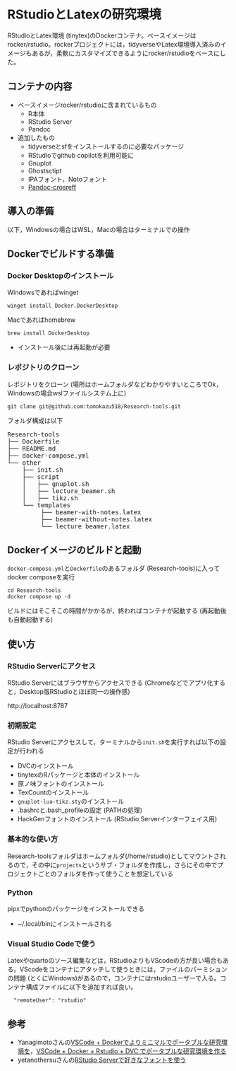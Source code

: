 # RStudioとLatexの研究環境

RStudioとLatex環境 (tinytex)のDockerコンテナ。ベースイメージはrocker/rstudio。rockerプロジェクトには，tidyverseやLatex環境導入済みのイメージもあるが，柔軟にカスタマイズできるようにrocker/rstudioをベースにした。


## コンテナの内容

- ベースイメージrocker/rstudioに含まれているもの
  - R本体
  - RStudio Server
  - Pandoc
- 追加したもの
  - tidyverseとsfをインストールするのに必要なパッケージ
  - RStudioでgithub copilotを利用可能に
  - Gnuplot
  - Ghostsctipt
  - IPAフォント，Notoフォント
  - [Pandoc-crosreff](https://github.com/lierdakil/pandoc-crossref)

## 導入の準備

以下，Windowsの場合はWSL，Macの場合はターミナルでの操作



## Dockerでビルドする準備

### Docker Desktopのインストール

Windowsであればwinget
```
winget install Docker.DockerDesktop
```
Macであればhomebrew
```
brew install DockerDesktop
```

- インストール後には再起動が必要

### レポジトリのクローン

レポジトリをクローン (場所はホームフォルダなどわかりやすいところでOk，Windowsの場合wslファイルシステム上に)
```
git clone git@github.com:tomokazu518/Research-tools.git
```
フォルダ構成は以下

<pre>
Research-tools
├── Dockerfile
├── README.md
├── docker-compose.yml
└── other
    ├── init.sh     
    ├── script
    │   ├── gnuplot.sh
    │   ├── lecture_beamer.sh
    │   ├── tikz.sh
    └── templates
         ├── beamer-with-notes.latex
         ├── beamer-without-notes.latex
         └── lecture_beamer.latex
</pre>

## Dockerイメージのビルドと起動

`docker-compose.yml`と`Dockerfile`のあるフォルダ (Research-tools)に入ってdocker composeを実行
```
cd Research-tools
docker compose up -d
```
ビルドにはそこそこの時間がかかるが，終わればコンテナが起動する (再起動後も自動起動する)

## 使い方

### RStudio Serverにアクセス

RStudio Serverにはブラウザからアクセスできる (Chromeなどでアプリ化すると，Desktop版RStudioとほぼ同一の操作感)

http://localhost:8787

### 初期設定

RStudio Serverにアクセスして，ターミナルから`init.sh`を実行すれば以下の設定が行われる

- DVCのインストール
- tinytexのRパッケージと本体のインストール
- 原ノ味フォントのインストール
- TexCountのインストール
- `gnuplot-lua-tikz.sty`のインストール
- .bashrcと.bash_profileの設定 (PATHの処理)
- HackGenフォントのインストール (RStudio Serverインターフェイス用)

### 基本的な使い方

Research-toolsフォルダはホームフォルダ(/home/rstudio)としてマウントされるので，その中に`projects`というサブ・フォルダを作成し，さらにその中でプロジェクトごとのフォルダを作って使うことを想定している

### Python

pipxでpythonのパッケージをインストールできる
- ~/.local/binにインストールされる

### Visual Studio Codeで使う

Latexやquartoのソース編集などは，RStudioよりもVScodeの方が良い場合もある。VScodeをコンテナにアタッチして使うときには，ファイルのパーミションの問題 (とくにWindows)があるので，コンテナにはrstudioユーザーで入る。コンテナ構成ファイルに以下を追加すれば良い。
  ```
	"remoteUser": "rstudio"
  ```

## 参考

- Yanagimotoさんの[VSCode + Dockerでよりミニマルでポータブルな研究環境を](https://zenn.dev/nicetak/articles/vscode-docker-2023)，[VSCode + Docker + Rstudio + DVC でポータブルな研究環境を作る](https://zenn.dev/nicetak/articles/vscode-docker-rstudio?redirected=1)
- yetanothersuさんの[RStudio Serverで好きなフォントを使う](https://qiita.com/yetanothersu/items/18e098989cade90ee687)